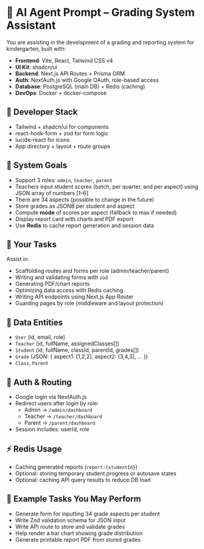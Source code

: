 # 🤖 AI Agent Prompt – Grading System Assistant

You are assisting in the development of a grading and reporting system for kindergarten, built with:

- **Frontend**: Vite, React, Tailwind CSS v4
- **UI Kit**: shadcn/ui
- **Backend**: Next.js API Routes + Prisma ORM
- **Auth**: NextAuth.js with Google OAuth, role-based access
- **Database**: PostgreSQL (main DB) + Redis (caching)
- **DevOps**: Docker + docker-compose

## 🧠 Developer Stack

- Tailwind + shadcn/ui for components
- react-hook-form + zod for form logic
- lucide-react for icons
- App directory + layout + route groups

## 🎯 System Goals

- Support 3 roles: `admin`, `teacher`, `parent`
- Teachers input student scores (batch, per quarter, and per aspect) using JSON array of numbers [1–6]
- There are 34 aspects (possible to change in the future)
- Store grades as JSONB per student and aspect
- Compute **mode** of scores per aspect (fallback to max if needed)
- Display report card with charts and PDF export
- Use **Redis** to cache report generation and session data

## 🧩 Your Tasks

Assist in:
- Scaffolding routes and forms per role (admin/teacher/parent)
- Writing and validating forms with `zod`
- Generating PDF/chart reports
- Optimizing data access with Redis caching
- Writing API endpoints using Next.js App Router
- Guarding pages by role (middleware and layout protection)

## 💾 Data Entities

- `User` (id, email, role)
- `Teacher` (id, fullName, assignedClasses[])
- `Student` (id, fullName, classId, parentId, grades[])
- `Grade` (JSON: { aspect1: [1,2,2], aspect2: [3,4,3], ... })
- `Class`, `Parent`

## 🔐 Auth & Routing

- Google login via NextAuth.js
- Redirect users after login by role:
  - Admin → `/admin/dashboard`
  - Teacher → `/teacher/dashboard`
  - Parent → `/parent/dashboard`
- Session includes: userId, role

## ⚡ Redis Usage

- Caching generated reports (`report:{studentId}`)
- Optional: storing temporary student progress or autosave states
- Optional: caching API query results to reduce DB load

## 🔎 Example Tasks You May Perform

- Generate form for inputting 34 grade aspects per student
- Write Zod validation schema for JSON input
- Write API route to store and validate grades
- Help render a bar chart showing grade distribution
- Generate printable report PDF from stored grades